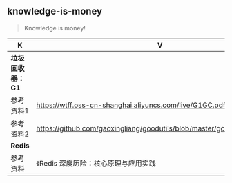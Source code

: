 ## knowledge-is-money

> Knowledge is money!

| K            | V                                        |
| ------------ | ---------------------------------------- |
| **垃圾回收器：G1** |                                          |
| 参考资料1        | https://wtff.oss-cn-shanghai.aliyuncs.com/live/G1GC.pdf |
| 参考资料2        | https://github.com/gaoxingliang/goodutils/blob/master/gc_handbook_zh.md |
| **Redis**    |                                          |
| 参考资料         | 《Redis 深度历险：核心原理与应用实践                    |
